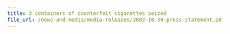 ```yaml
---
title: 3 containers of counterfeit cigarettes seized
file_url: /news-and-media/media-releases/2003-10-30-press-statement.pdf
---
```


